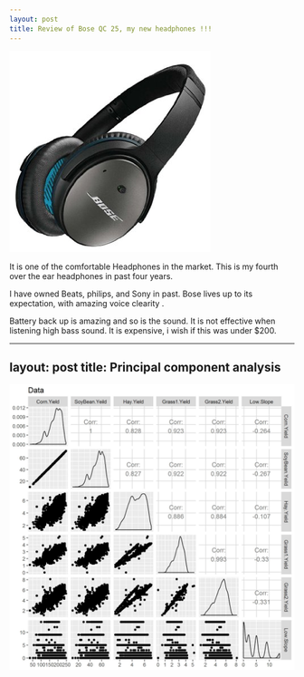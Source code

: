 ```yaml
---
layout: post
title: Review of Bose QC 25, my new headphones !!!
---
```



![alt image](../images/bose.jpg)



It is one of the comfortable Headphones in the market. This is my fourth over the ear headphones in past four years.

I have owned Beats, philips, and Sony in past. Bose lives up to its expectation, with amazing voice clearity .

Battery back up is amazing and so is the sound. It is not effective when listening high bass sound. It is expensive, i wish if this was under $200.




---
layout: post
title: Principal component analysis
---


![alt image](../images/corr.jpg)
